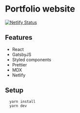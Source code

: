 # Portfolio website

[![Netlify Status](https://api.netlify.com/api/v1/badges/c0c052a5-1e56-4696-b75f-c1bc56fc239c/deploy-status)](https://app.netlify.com/sites/mateoolarte/deploys)

## Features

- React
- GatsbyJS
- Styled components
- Prettier
- MDX
- Netlify

## Setup

```bash
  yarn install
  yarn dev
```
